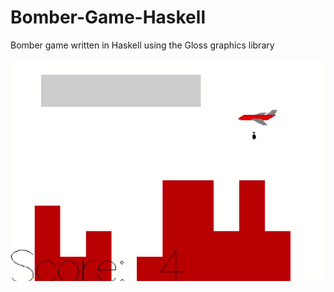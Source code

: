 # Bomber-Game-Haskell
Bomber game written in Haskell using the Gloss graphics library


[![Watch the video](doc/bomber-demo.png)](doc/bomber-demo.mp4)
